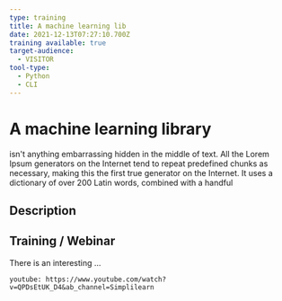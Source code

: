 ```yaml
---
type: training
title: A machine learning lib
date: 2021-12-13T07:27:10.700Z
training available: true
target-audience:
  - VISITOR
tool-type:
  - Python
  - CLI
---
```

# A machine learning library

isn't anything embarrassing hidden in the middle of text. All the Lorem Ipsum generators on the Internet tend to repeat predefined chunks as necessary, making this the first true generator on the Internet. It uses a dictionary of over 200 Latin words, combined with a handful

## Description

## Training / Webinar

There is an interesting ... 

`youtube: https://www.youtube.com/watch?v=QPDsEtUK_D4&ab_channel=Simplilearn`